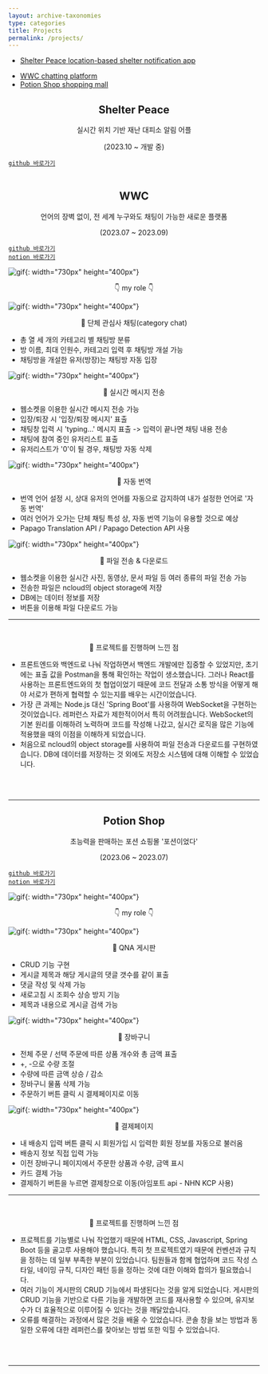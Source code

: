 ```yaml
---
layout: archive-taxonomies
type: categories
title: Projects
permalink: /projects/
---   
```

<style>
.center-text {
  text-align: center;
}
</style>

<div class="taxonomies-wrapper">
  <ul class="taxonomyy">
  <li><a class="taxonomy" href="#shelter">
      <span>Shelter Peace</span>
      <span class="taxonomy-count">location-based shelter notification app</span>
    </a></li>
  </ul>
</div>
<div class="taxonomies-wrapper">
 <ul class="taxonomies">
    <li><a class="taxonomy" href="#wwc">
      <span>WWC</span>
      <span class="taxonomy-count">chatting platform</span>
    </a></li>
    <li><a class="taxonomy" href="#potion">
      <span>Potion Shop</span>
      <span class="taxonomy-count">shopping mall</span>
    </a></li>
  </ul>
</div>

  <h2 class = "center-text" id="shelter">Shelter Peace</h2>  
  <p class = "center-text">실시간 위치 기반 재난 대피소 알림 어플</p>
  <p class = "center-text">(2023.10 ~ 개발 중)</p>

[`github 바로가기`](https://github.com/ShelterPeace/Peace_BackEnd)  
<br/>

  <h2 class = "center-text" id="wwc">WWC</h2>  
  <p class = "center-text">언어의 장벽 없이, 전 세계 누구와도 채팅이 가능한 새로운 플랫폼</p>
  <p class = "center-text">(2023.07 ~ 2023.09)</p>
 
[`github 바로가기`](https://github.com/bonugg/WorldChatProject)  
[`notion 바로가기`](https://eseulssi.notion.site/WWC-worldwide-chat-8b3d1599f3ec40fa95bb730569adb5ab?pvs=4)<br/>
  
![gif](main.gif){: width="730px" height="400px"}<br/>  
<p class = "center-text">&#128071; my role &#128071;</p> 

![gif](cateroom.gif){: width="730px" height="400px"}<br/> 
<p class = "center-text">&#128204; 단체 관심사 채팅(category chat)</p>   

- 총 열 세 개의 카테고리 별 채팅방 분류
- 방 이름, 최대 인원수, 카테고리 입력 후 채팅방 개설 가능
- 채팅방을 개설한 유저(방장)는 채팅방 자동 입장

![gif](chatt.gif){: width="730px" height="400px"}<br/>
<p class = "center-text">&#128204; 실시간 메시지 전송</p>

- 웹소켓을 이용한 실시간 메시지 전송 가능
- 입장/퇴장 시 '입장/퇴장 메시지' 표출
- 채팅창 입력 시 'typing...' 메시지 표출 -> 입력이 끝나면 채팅 내용 전송
- 채팅에 참여 중인 유저리스트 표출
- 유저리스트가 '0'이 될 경우, 채팅방 자동 삭제

![gif](translate.gif){: width="730px" height="400px"}<br/>
<p class = "center-text">&#128204; 자동 번역</p>

- 번역 언어 설정 시, 상대 유저의 언어를 자동으로 감지하여 내가 설정한 언어로 '자동 번역'
- 여러 언어가 오가는 단체 채팅 특성 상, 자동 번역 기능이 유용할 것으로 예상
- Papago Translation API / Papago Detection API 사용


![gif](filedownload.gif){: width="730px" height="400px"}<br/>
<p class = "center-text">&#128204; 파일 전송 & 다운로드</p>

- 웹소켓을 이용한 실시간 사진, 동영상, 문서 파일 등 여러 종류의 파일 전송 가능
- 전송한 파일은 ncloud의 object storage에 저장
- DB에는 데이터 정보를 저장
- 버튼을 이용해 파일 다운로드 가능
<hr>
<br/>
<p class = "center-text">&#128221; 프로젝트를 진행하며 느낀 점</p>

- 프론트엔드와 백엔드로 나눠 작업하면서 백엔드 개발에만 집중할 수 있었지만, 초기에는 표출 값을 Postman을 통해 확인하는 작업이 생소했습니다. 그러나 React를 사용하는 프론트엔드와의 첫 협업이었기 때문에 코드 전달과 소통 방식을 어떻게 해야 서로가 편하게 협력할 수 있는지를 배우는 시간이었습니다.
- 가장 큰 과제는 Node.js 대신 'Spring Boot'를 사용하여 WebSocket을 구현하는 것이었습니다. 레퍼런스 자료가 제한적이어서 특히 어려웠습니다. WebSocket의 기본 원리를 이해하려 노력하며 코드를 작성해 나갔고, 실시간 로직을 많은 기능에 적용했을 때의 이점을 이해하게 되었습니다.
- 처음으로 ncloud의 object storage를 사용하여 파일 전송과 다운로드를 구현하였습니다. DB에 데이터를 저장하는 것 외에도 저장소 시스템에 대해 이해할 수 있었습니다.


<br/><br/>
<hr>
<h2 class = "center-text" id="potion">Potion Shop</h2>
<p class = "center-text">초능력을 판매하는 포션 쇼핑몰 '포션이었다'</p>
<p class = "center-text">(2023.06 ~ 2023.07)</p>

[`github 바로가기`](https://github.com/three-team1/main/tree/main)<br/>
[`notion 바로가기`](https://eseulssi.notion.site/Potion-Shop-e167e0bc5d1742d8827ae734eee06ee7?pvs=4)<br/>
    
![gif](potion.gif){: width="730px" height="400px"}<br/>
<p class = "center-text">&#128071; my role &#128071;</p>  

![gif](qna.gif){: width="730px" height="400px"}   
<p class = "center-text">&#128204; QNA 게시판</p>

- CRUD 기능 구현
- 게시글 제목과 해당 게시글의 댓글 갯수를 같이 표출
- 댓글 작성 및 삭제 가능
- 새로고침 시 조회수 상승 방지 기능
- 제목과 내용으로 게시글 검색 가능 

![gif](cart.gif){: width="730px" height="400px"}<br/>
<p class = "center-text">&#128204; 장바구니</p>

- 전체 주문 / 선택 주문에 따른 상품 개수와 총 금액 표출
- +, -으로 수량 조절
- 수량에 따른 금액 상승 / 감소
- 장바구니 물품 삭제 가능
- 주문하기 버튼 클릭 시 결제페이지로 이동

![gif](pay.gif){: width="730px" height="400px"}<br/>
<p class = "center-text">&#128204; 결제페이지</p>

- 내 배송지 입력 버튼 클릭 시 회원가입 시 입력한 회원 정보를 자동으로 불러옴
- 배송지 정보 직접 입력 가능
- 이전 장바구니 페이지에서 주문한 상품과 수량, 금액 표시
- 카드 결제 가능
- 결제하기 버튼을 누르면 결제창으로 이동(아임포트 api - NHN KCP 사용)
<hr>
<br/>
<p class = "center-text">&#128221; 프로젝트를 진행하며 느낀 점</p>

- 프로젝트를 기능별로 나눠 작업했기 때문에 HTML, CSS, Javascript, Spring Boot 등을 골고루 사용해야 했습니다. 특히 첫 프로젝트였기 때문에 컨벤션과 규칙을 정하는 데 일부 부족한 부분이 있었습니다. 팀원들과 함께 협업하며 코드 작성 스타일, 네이밍 규칙, 디자인 패턴 등을 정하는 것에 대한 이해와 합의가 필요했습니다.
- 여러 기능이 게시판의 CRUD 기능에서 파생된다는 것을 알게 되었습니다. 게시판의 CRUD 기능을 기반으로 다른 기능을 개발하면 코드를 재사용할 수 있으며, 유지보수가 더 효율적으로 이루어질 수 있다는 것을 깨달았습니다. 
- 오류를 해결하는 과정에서 많은 것을 배울 수 있었습니다. 콘솔 창을 보는 방법과 동일한 오류에 대한 레퍼런스를 찾아보는 방법 또한 익힐 수 있었습니다.

<br/>
<br/>
<hr>


  
